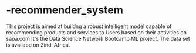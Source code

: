 # -recommender_system
This project is aimed at buildng a robust intelligent model capable of recommending products and services to Users based on their activities on sapa.com
It's the Data Science Network Bootcamp ML project. 
The data set is availabe on Zindi Africa.

